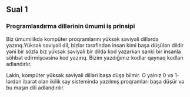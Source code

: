 ## Sual 1

### Programlasdırma dillərinin ümumi iş prinsipi
Biz ümumilikdə kompüter proqramlarını yüksək səviyəli dillərdə yazırıq.Yüksək səviyəli dil, bizlər tərəfindən insan kimi başa düşülən dildir yəni bir sözlə biz yüksək səviyəli bir dildə kod yazarkən sanki bir insanla söhbət edirmişcəsinə kod yazırıq. Bizim yazdığımız kodlar qaynaq kodları adlandırlır.

Lakin, kompüter yüksək səviyəli dilləri başa düşə bilmir. O yalnız 0 və 1-lərdən ibarət olan ikilik say sistemində yazılmış proqramları başa düşür və bu maşın dili adlandırılır.
